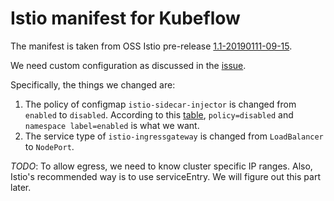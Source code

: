 # Istio manifest for Kubeflow

The manifest is taken from OSS Istio pre-release
[1.1-20190111-09-15](https://gcsweb.istio.io/gcs/istio-prerelease/daily-build/release-1.1-20190111-09-15/).

We need custom configuration as discussed in the
[issue](https://github.com/kubeflow/kubeflow/issues/1909#issuecomment-438409215).

Specifically, the things we changed are:

1. The policy of configmap `istio-sidecar-injector` is changed from `enabled` to `disabled`.
   According to this [table](https://github.com/istio/istio/issues/6476#issuecomment-399219937),
   `policy=disabled` and `namespace label=enabled` is what we want.
1. The service type of `istio-ingressgateway` is changed from `LoadBalancer` to `NodePort`.

*TODO*: To allow egress, we need to know cluster specific IP ranges. Also, Istio's recommended way is to use
serviceEntry. We will figure out this part later.
